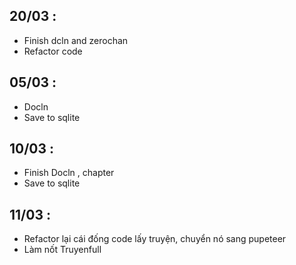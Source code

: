 ## 20/03 :
- Finish dcln and zerochan
- Refactor code

## 05/03 : 
- Docln
- Save to sqlite

## 10/03 : 
- Finish Docln , chapter
- Save to sqlite

## 11/03 : 
- Refactor lại cái đống code lấy truyện, chuyển nó sang pupeteer
- Làm nốt Truyenfull